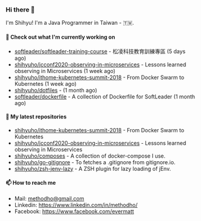 ### Hi there 👋

I'm Shihyu! I'm a Java Programmer in Taiwan - 🇹🇼.

#### 👷 Check out what I'm currently working on

- [softleader/softleader-training-course](https://github.com/softleader/softleader-training-course) - 松凌科技教育訓練專區 (5 days ago)
- [shihyuho/jcconf2020-observing-in-microservices](https://github.com/shihyuho/jcconf2020-observing-in-microservices) - Lessons learned observing in Microservices (1 week ago)
- [shihyuho/ithome-kubernetes-summit-2018](https://github.com/shihyuho/ithome-kubernetes-summit-2018) - From Docker Swarm to Kubernetes (1 week ago)
- [shihyuho/dotfiles](https://github.com/shihyuho/dotfiles) -  (1 month ago)
- [softleader/dockerfile](https://github.com/softleader/dockerfile) - A collection of Dockerfile for SoftLeader (1 month ago)

#### 🌱 My latest repositories

- [shihyuho/ithome-kubernetes-summit-2018](https://github.com/shihyuho/ithome-kubernetes-summit-2018) - From Docker Swarm to Kubernetes
- [shihyuho/jcconf2020-observing-in-microservices](https://github.com/shihyuho/jcconf2020-observing-in-microservices) - Lessons learned observing in Microservices
- [shihyuho/composes](https://github.com/shihyuho/composes) - A collection of docker-compose I use.
- [shihyuho/go-gitignore](https://github.com/shihyuho/go-gitignore) - To fetches a .gitignore from gitignore.io.
- [shihyuho/zsh-jenv-lazy](https://github.com/shihyuho/zsh-jenv-lazy) - A ZSH plugin for lazy loading of jEnv.

#### 📫 How to reach me

- Mail: methodho@gmail.com
- Linkedin: https://www.linkedin.com/in/methodho/
- Facebook: https://www.facebook.com/evermatt



